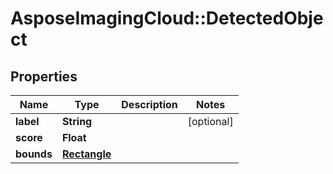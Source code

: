 # AsposeImagingCloud::DetectedObject

## Properties
Name | Type | Description | Notes
------------ | ------------- | ------------- | -------------
**label** | **String** |  | [optional] 
**score** | **Float** |  | 
**bounds** | [**Rectangle**](Rectangle.md) |  | 


